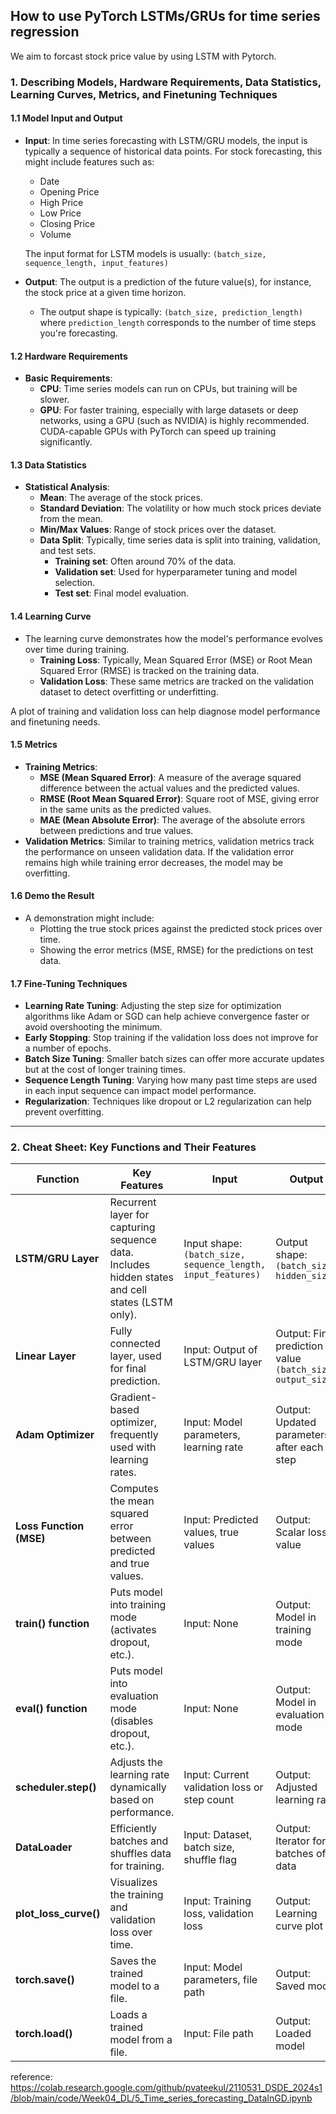 ## How to use PyTorch LSTMs/GRUs for time series regression
We aim to forcast stock price value by using LSTM with Pytorch.

### 1. **Describing Models, Hardware Requirements, Data Statistics, Learning Curves, Metrics, and Finetuning Techniques**

#### **1.1 Model Input and Output**
- **Input**: In time series forecasting with LSTM/GRU models, the input is typically a sequence of historical data points. For stock forecasting, this might include features such as:
    - Date
    - Opening Price
    - High Price
    - Low Price
    - Closing Price
    - Volume

  The input format for LSTM models is usually:  `(batch_size, sequence_length, input_features)`


- **Output**: The output is a prediction of the future value(s), for instance, the stock price at a given time horizon.
    - The output shape is typically: `(batch_size, prediction_length)` where `prediction_length` corresponds to the number of time steps you're forecasting.

#### **1.2 Hardware Requirements**
- **Basic Requirements**:
    - **CPU**: Time series models can run on CPUs, but training will be slower.
    - **GPU**: For faster training, especially with large datasets or deep networks, using a GPU (such as NVIDIA) is highly recommended. CUDA-capable GPUs with PyTorch can speed up training significantly.

#### **1.3 Data Statistics**
- **Statistical Analysis**:
    - **Mean**: The average of the stock prices.
    - **Standard Deviation**: The volatility or how much stock prices deviate from the mean.
    - **Min/Max Values**: Range of stock prices over the dataset.
    - **Data Split**: Typically, time series data is split into training, validation, and test sets.
        - **Training set**: Often around 70% of the data.
        - **Validation set**: Used for hyperparameter tuning and model selection.
        - **Test set**: Final model evaluation.

#### **1.4 Learning Curve**
- The learning curve demonstrates how the model's performance evolves over time during training.
    - **Training Loss**: Typically, Mean Squared Error (MSE) or Root Mean Squared Error (RMSE) is tracked on the training data.
    - **Validation Loss**: These same metrics are tracked on the validation dataset to detect overfitting or underfitting.

A plot of training and validation loss can help diagnose model performance and finetuning needs.

#### **1.5 Metrics**
- **Training Metrics**:
    - **MSE (Mean Squared Error)**: A measure of the average squared difference between the actual values and the predicted values.
    - **RMSE (Root Mean Squared Error)**: Square root of MSE, giving error in the same units as the predicted values.
    - **MAE (Mean Absolute Error)**: The average of the absolute errors between predictions and true values.
- **Validation Metrics**: Similar to training metrics, validation metrics track the performance on unseen validation data. If the validation error remains high while training error decreases, the model may be overfitting.

#### **1.6 Demo the Result**
- A demonstration might include:
    - Plotting the true stock prices against the predicted stock prices over time.
    - Showing the error metrics (MSE, RMSE) for the predictions on test data.

#### **1.7 Fine-Tuning Techniques**
- **Learning Rate Tuning**: Adjusting the step size for optimization algorithms like Adam or SGD can help achieve convergence faster or avoid overshooting the minimum.
- **Early Stopping**: Stop training if the validation loss does not improve for a number of epochs.
- **Batch Size Tuning**: Smaller batch sizes can offer more accurate updates but at the cost of longer training times.
- **Sequence Length Tuning**: Varying how many past time steps are used in each input sequence can impact model performance.
- **Regularization**: Techniques like dropout or L2 regularization can help prevent overfitting.

---

### 2. **Cheat Sheet: Key Functions and Their Features**

| **Function**            | **Key Features**                                                                 | **Input**                                                                            | **Output**                                                 |
|-------------------------|----------------------------------------------------------------------------------|--------------------------------------------------------------------------------------|------------------------------------------------------------|
| **LSTM/GRU Layer**       | Recurrent layer for capturing sequence data. Includes hidden states and cell states (LSTM only). | Input shape: `(batch_size, sequence_length, input_features)`                         | Output shape: `(batch_size, hidden_size)`                   |
| **Linear Layer**         | Fully connected layer, used for final prediction.                                | Input: Output of LSTM/GRU layer                                                      | Output: Final prediction value `(batch_size, output_size)`  |
| **Adam Optimizer**       | Gradient-based optimizer, frequently used with learning rates.                   | Input: Model parameters, learning rate                                               | Output: Updated parameters after each step                  |
| **Loss Function (MSE)**  | Computes the mean squared error between predicted and true values.               | Input: Predicted values, true values                                                 | Output: Scalar loss value                                   |
| **train() function**     | Puts model into training mode (activates dropout, etc.).                         | Input: None                                                                          | Output: Model in training mode                              |
| **eval() function**      | Puts model into evaluation mode (disables dropout, etc.).                        | Input: None                                                                          | Output: Model in evaluation mode                            |
| **scheduler.step()**     | Adjusts the learning rate dynamically based on performance.                      | Input: Current validation loss or step count                                         | Output: Adjusted learning rate                              |
| **DataLoader**           | Efficiently batches and shuffles data for training.                              | Input: Dataset, batch size, shuffle flag                                             | Output: Iterator for batches of data                        |
| **plot_loss_curve()**    | Visualizes the training and validation loss over time.                           | Input: Training loss, validation loss                                                | Output: Learning curve plot                                 |
| **torch.save()**         | Saves the trained model to a file.                                               | Input: Model parameters, file path                                                   | Output: Saved model                                         |
| **torch.load()**         | Loads a trained model from a file.                                               | Input: File path                                                                     | Output: Loaded model                                        |


reference:  
https://colab.research.google.com/github/pvateekul/2110531_DSDE_2024s1/blob/main/code/Week04_DL/5_Time_series_forecasting_DataInGD.ipynb
